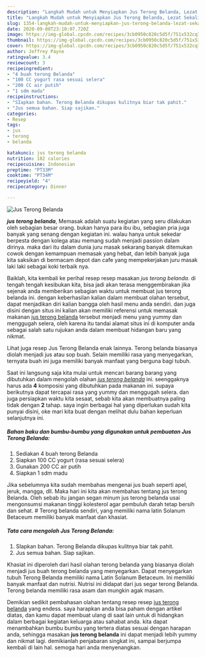 ```yaml
---
description: "Langkah Mudah untuk Menyiapkan Jus Terong Belanda, Lezat Sekali"
title: "Langkah Mudah untuk Menyiapkan Jus Terong Belanda, Lezat Sekali"
slug: 1354-langkah-mudah-untuk-menyiapkan-jus-terong-belanda-lezat-sekali
date: 2020-09-08T23:10:07.720Z
image: https://img-global.cpcdn.com/recipes/3cb0950c820c5d5f/751x532cq70/jus-terong-belanda-foto-resep-utama.jpg
thumbnail: https://img-global.cpcdn.com/recipes/3cb0950c820c5d5f/751x532cq70/jus-terong-belanda-foto-resep-utama.jpg
cover: https://img-global.cpcdn.com/recipes/3cb0950c820c5d5f/751x532cq70/jus-terong-belanda-foto-resep-utama.jpg
author: Jeffrey Payne
ratingvalue: 3.4
reviewcount: 3
recipeingredient:
- "4 buah terong Belanda"
- "100 CC yogurt rasa sesuai selera"
- "200 CC air putih"
- "1 sdm madu"
recipeinstructions:
- "SIapkan bahan. Terong Belanda dikupas kulitnya biar tak pahit."
- "Jus semua bahan. Siap sajikan."
categories:
- Resep
tags:
- jus
- terong
- belanda

katakunci: jus terong belanda 
nutrition: 182 calories
recipecuisine: Indonesian
preptime: "PT33M"
cooktime: "PT34M"
recipeyield: "4"
recipecategory: Dinner

---
```



![Jus Terong Belanda](https://img-global.cpcdn.com/recipes/3cb0950c820c5d5f/751x532cq70/jus-terong-belanda-foto-resep-utama.jpg)

<b><i>jus terong belanda</i></b>, Memasak adalah suatu kegiatan yang seru dilakukan oleh sebagian besar orang. bukan hanya para ibu ibu, sebagian pria juga banyak yang senang dengan kegiatan ini. walau hanya untuk sekedar berpesta dengan kolega atau memang sudah menjadi passion dalam dirinya. maka dari itu dalam dunia juru masak sekarang banyak ditemukan cowok dengan kemampuan memasak yang hebat, dan lebih banyak juga kita saksikan di bermacam depot dan cafe yang mempekerjakan juru masak laki laki sebagai koki terbaik nya.

Baiklah, kita kembali ke perihal resep resep masakan <i>jus terong belanda</i>. di tengah tengah kesibukan kita, bisa jadi akan terasa menggembirakan jika sejenak anda memberikan sebagian waktu untuk membuat jus terong belanda ini. dengan keberhasilan kalian dalam membuat olahan tersebut, dapat menjadikan diri kalian bangga oleh hasil menu anda sendiri. dan juga disini dengan situs ini kalian akan memiliki referensi untuk memasak makanan <u>jus terong belanda</u> tersebut menjadi menu yang yummy dan menggugah selera, oleh karena itu tandai alamat situs ini di komputer anda sebagai salah satu rujukan anda dalam membuat hidangan baru yang nikmat.

Lihat juga resep Jus Terong Belanda enak lainnya. Terong belanda biasanya diolah menjadi jus atau sop buah. Selain memiliki rasa yang menyegarkan, ternyata buah ini juga memiliki banyak manfaat yang berguna bagi tubuh.


Saat ini langsung saja kita mulai untuk mencari barang barang yang dibutuhkan dalam mengolah olahan <u><i>jus terong belanda</i></u> ini. seenggaknya harus ada <b>4</b> komposisi yang dibutuhkan pada makanan ini. supaya berikutnya dapat tercapai rasa yang yummy dan menggugah selera. dan juga persiapkan waktu kita sesaat, sebab kita akan membuatnya paling tidak dengan <b>2</b> tahap. saya ingin berbagai hal yang diperlukan sudah kita punyai disini, oke mari kita buat dengan melihat dulu bahan keperluan selanjutnya ini.

<!--inarticleads1-->

##### Bahan baku dan bumbu-bumbu yang digunakan untuk pembuatan Jus Terong Belanda:

1. Sediakan 4 buah terong Belanda
1. Siapkan 100 CC yogurt (rasa sesuai selera)
1. Gunakan 200 CC air putih
1. Siapkan 1 sdm madu


Jika sebelumnya kita sudah membahas mengenai jus buah seperti apel, jeruk, mangga, dll. Maka hari ini kita akan membahas tentang jus terong Belanda. Oleh sebab itu jangan segan minum jus terong belanda usai mengonsumsi makanan tinggi kolesterol agar pembuluh darah tetap bersih dan sehat. # Terong belanda sendiri, yang memiliki nama latin Solanum Betaceum memiliki banyak manfaat dan khasiat. 

<!--inarticleads2-->

##### Tata cara mengolah Jus Terong Belanda:

1. SIapkan bahan. Terong Belanda dikupas kulitnya biar tak pahit.
1. Jus semua bahan. Siap sajikan.


Khasiat ini diperoleh dari hasil olahan terong belanda yang biasanya diolah menjadi jus buah terong belanda yang menyegarkan. Dapat menyegarkan tubuh Terong Belanda memiliki nama Latin Solanum Betaceum. Ini memiliki banyak manfaat dan nutrisi. Nutrisi ini didapat dari jus segar terong Belanda. Terong belanda memiliki rasa asam dan mungkin agak masam. 

Demikian sedikit pembahasan olahan tentang resep resep <u>jus terong belanda</u> yang endess. saya harapkan anda bisa paham dengan artikel diatas, dan kamu dapat membuat ulang di saat lain untuk di hidangkan dalam berbagai kegiatan keluarga atau sahabat anda. kita dapat menambahkan bumbu bumbu yang tertera diatas sesuai dengan harapan anda, sehingga masakan <b>jus terong belanda</b> ini dapat menjadi lebih yummy dan nikmat lagi. demikianlah penjabaran singkat ini, sampai berjumpa kembali di lain hal. semoga hari anda menyenangkan.
